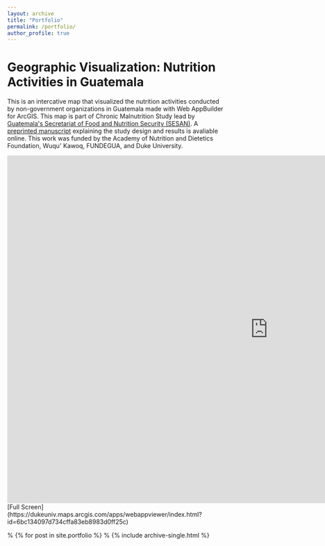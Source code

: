 ```yaml
---
layout: archive
title: "Portfolio"
permalink: /portfolio/
author_profile: true
---
```

# Geographic Visualization: Nutrition Activities in Guatemala
This is an intercative map that visualized the nutrition activities conducted by non-government organizations in Guatemala made with Web AppBuilder for ArcGIS. This map is part of Chronic Malnutrition Study lead by [Guatemala's Secretariat of Food and Nutrition Security (SESAN)](https://portal.sesan.gob.gt/). A [preprinted manuscript](https://www.researchsquare.com/article/rs-957590/v1) explaining the study design and results is avaliable online. This work was funded by the Academy of Nutrition and Dietetics Foundation, Wuqu' Kawoq, FUNDEGUA, and Duke University.
<iframe 
  width="1200" 
  height="800" 
  src="https://dukeuniv.maps.arcgis.com/apps/webappviewer/index.html?id=6bc134097d734cffa83eb8983d0ff25c" 
  frameborder="0" 
  scrolling="no" 
  allowfullscreen>
</iframe>
[Full Screen](https://dukeuniv.maps.arcgis.com/apps/webappviewer/index.html?id=6bc134097d734cffa83eb8983d0ff25c)



% {% for post in site.portfolio %}
%  {% include archive-single.html %}
